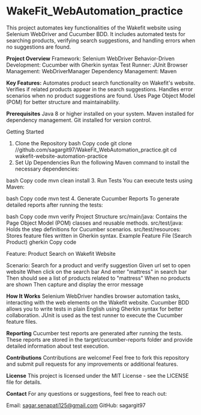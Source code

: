 # WakeFit_WebAutomation_practice
This project automates key functionalities of the Wakefit website using Selenium WebDriver and Cucumber BDD. It includes automated tests for searching products, verifying search suggestions, and handling errors when no suggestions are found.

**Project Overview**
Framework: Selenium WebDriver
Behavior-Driven Development: Cucumber with Gherkin syntax
Test Runner: JUnit
Browser Management: WebDriverManager
Dependency Management: Maven

**Key Features:**
Automates product search functionality on Wakefit's website.
Verifies if related products appear in the search suggestions.
Handles error scenarios when no product suggestions are found.
Uses Page Object Model (POM) for better structure and maintainability.

**Prerequisites**
Java 8 or higher installed on your system.
Maven installed for dependency management.
Git installed for version control.

Getting Started
1. Clone the Repository
bash
Copy code
git clone //github.com/sagargit97/WakeFit_WebAutomation_practice.git
cd wakefit-website-automation-practice
2. Set Up Dependencies
Run the following Maven command to install the necessary dependencies:

bash
Copy code
mvn clean install
3. Run Tests
You can execute tests using Maven:

bash
Copy code
mvn test
4. Generate Cucumber Reports
To generate detailed reports after running the tests:

bash
Copy code
mvn verify
Project Structure
src/main/java: Contains the Page Object Model (POM) classes and reusable methods.
src/test/java: Holds the step definitions for Cucumber scenarios.
src/test/resources: Stores feature files written in Gherkin syntax.
Example Feature File (Search Product)
gherkin
Copy code

Feature: Product Search on Wakefit Website

  Scenario: Search for a product and verify suggestion
    Given url set to open website
    When click on the search bar
    And enter "mattress" in search bar
    Then should see a list of products related to "mattress"
    When no products are shown
    Then capture and display the error message
    
**How It Works**
Selenium WebDriver handles browser automation tasks, interacting with the web elements on the Wakefit website.
Cucumber BDD allows you to write tests in plain English using Gherkin syntax for better collaboration.
JUnit is used as the test runner to execute the Cucumber feature files.

**Reporting**
Cucumber test reports are generated after running the tests. These reports are stored in the target/cucumber-reports folder and provide detailed information about test execution.

**Contributions**
Contributions are welcome! Feel free to fork this repository and submit pull requests for any improvements or additional features.

**License**
This project is licensed under the MIT License - see the LICENSE file for details.

**Contact**
For any questions or suggestions, feel free to reach out:

Email: sagar.senapati125@gmail.com
GitHub: sagargit97
